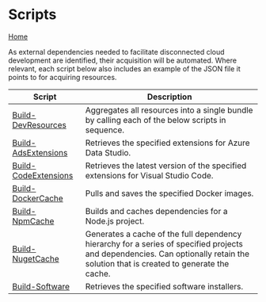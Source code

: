 # Scripts
[Home](../index.md)

As external dependencies needed to facilitate disconnected cloud development are identified, their acquisition will be automated. Where relevant, each script below also includes an example of the JSON file it points to for acquiring resources.

Script | Description
-------|------------
[Build-DevResources](./Build-DevResources.md) | Aggregates all resources into a single bundle by calling each of the below scripts in sequence.
[Build-AdsExtensions](./Build-AdsExtensions.md) | Retrieves the specified extensions for Azure Data Studio.
[Build-CodeExtensions](./Build-CodeExtensions.md) | Retrieves the latest version of the specified extensions for Visual Studio Code.
[Build-DockerCache](./Build-DockerCache.md) | Pulls and saves the specified Docker images.
[Build-NpmCache](./Build-NpmCache.md) | Builds and caches dependencies for a Node.js project.
[Build-NugetCache](./Build-NugetCache.md) | Generates a cache of the full dependency hierarchy for a series of specified projects and dependencies. Can optionally retain the solution that is created to generate the cache.
[Build-Software](./Build-Software.md) | Retrieves the specified software installers.